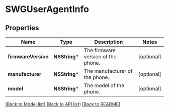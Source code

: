 # SWGUserAgentInfo

## Properties
Name | Type | Description | Notes
------------ | ------------- | ------------- | -------------
**firmwareVersion** | **NSString*** | The firmware version of the phone. | [optional] 
**manufacturer** | **NSString*** | The manufacturer of the phone. | [optional] 
**model** | **NSString*** | The model of the phone. | [optional] 

[[Back to Model list]](../README.md#documentation-for-models) [[Back to API list]](../README.md#documentation-for-api-endpoints) [[Back to README]](../README.md)


